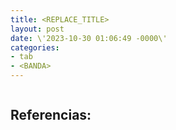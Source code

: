 ```yaml
---
title: <REPLACE_TITLE>
layout: post
date: \'2023-10-30 01:06:49 -0000\'
categories:
- tab
- <BANDA>
---
```


~~~
~~~

Referencias:
- 
